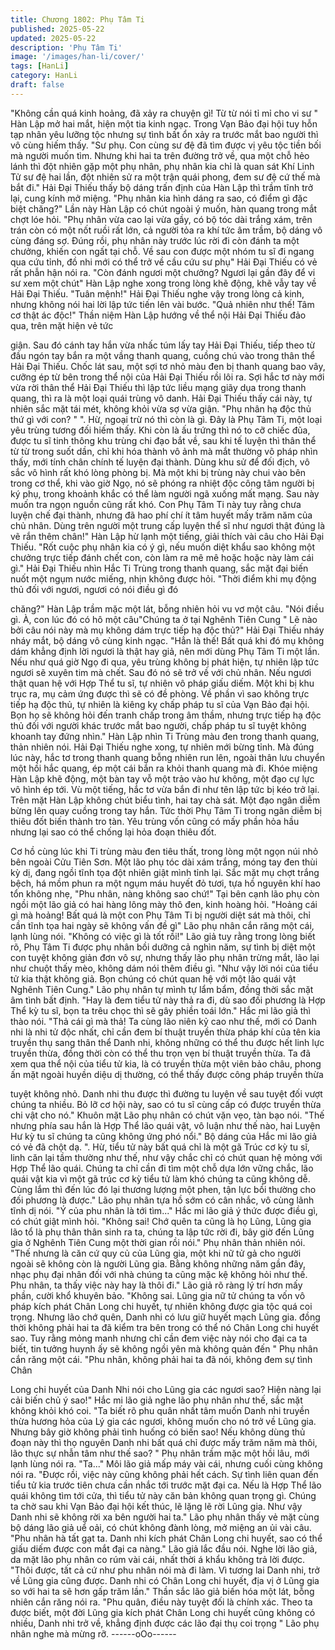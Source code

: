```yaml
---
title: Chương 1802: Phụ Tâm Ti
published: 2025-05-22
updated: 2025-05-22
description: 'Phụ Tâm Ti'
image: '/images/han-li/cover/'
tags: [HanLi]
category: HanLi
draft: false
---
```


"Không cần quá kinh hoảng, đã xảy ra chuyện gì! Từ từ nói tỉ mỉ
cho vi sư " Hàn Lập mở hai mắt, hiện một tia kinh ngạc.
Trong Vạn Bảo đại hội tuy hỗn tạp nhân yêu lưỡng tộc nhưng sự
tình bất ổn xảy ra trước mắt bao người thì vô cùng hiếm thấy.
"Sư phụ. Con cùng sư đệ đã tìm được vị yêu tộc tiền bối mà
người muốn tìm. Nhưng khi hai ta trên đường trở về, qua một chỗ
hẻo lánh thì đột nhiên gặp một phụ nhân, phụ nhân kia chỉ là quan
sát Khí Linh Tử sư đệ hai lần, đột nhiên sử ra một trận quái
phong, đem sư đệ cứ thế mà bắt đi." Hải Đại Thiếu thấy bộ dáng
trấn định của Hàn Lập thì trầm tĩnh trở lại, cung kính mở miệng.
"Phụ nhân kia hình dáng ra sao, có điểm gì đặc biệt chăng?" Lần
này Hàn Lập có chút ngoài ý muốn, hàn quang trong mắt chợt lóe
hỏi.
"Phụ nhân vừa cao lại vừa gầy, có bộ tóc dài trắng xám, trên trán
còn có một nốt ruồi rất lớn, cả người tỏa ra khí tức âm trầm, bộ
dáng vô cùng đáng sợ. Đúng rồi, phụ nhân này trước lúc rời đi
còn đánh ta một chưởng, khiến con ngất tại chỗ. Về sau con được
một nhóm tu sĩ đi ngang qua cứu tỉnh, đồ nhi mới có thể trở về
cầu cứu sư phụ" Hải Đại Thiếu có vẻ rất phẫn hận nói ra.
"Còn đánh ngươi một chưởng? Ngươi lại gần đây để vi sư xem
một chút" Hàn Lập nghe xong trong lòng khẽ động, khẽ vẫy tay về
Hải Đại Thiếu.
"Tuân mệnh!" Hải Đại Thiếu nghe vậy trong lòng cả kinh, nhưng
không nói hai lời lập tức tiến lên vài bước.
"Quả nhiên như thế! Tâm cơ thật ác độc!" Thần niệm Hàn Lập
hướng về thể nội Hải Đại Thiếu đảo qua, trên mặt hiện vẻ tức

giận.
Sau đó cánh tay hắn vừa nhấc túm lấy tay Hải Đại Thiếu, tiếp
theo từ đầu ngón tay bắn ra một vầng thanh quang, cuồng chú
vào trong thân thể Hải Đại Thiếu.
Chốc lát sau, một sợi tơ nhỏ màu đen bị thanh quang bao vây,
cưỡng ép từ bên trong thể nội của Hải Đại Thiếu rồi lôi ra.
Sợi hắc tơ này mới vừa rời thân thể Hải Đại Thiếu thì lập tức liều
mạng giãy dụa trong thanh quang, thì ra là một loại quái trùng vô
danh.
Hải Đại Thiếu thấy cái này, tự nhiên sắc mặt tái mét, không khỏi
vừa sợ vừa giận.
"Phụ nhân hạ độc thủ thứ gì với con? "
". Hừ, ngoại trừ nó thì còn là gì. Đây là Phụ Tâm Ti, một loại yêu
trùng tương đối hiếm thấy. Khi còn là ấu trứng thì nó to cỡ chiếc
đũa, được tu sĩ tinh thông khu trùng chi đạo bắt về, sau khi tế
luyện thì thân thể từ từ trong suốt dần, chỉ khi hóa thành vô ảnh
mà mắt thường vô pháp nhìn thấy, mới tính chân chính tế luyện
đại thành. Dùng khu sử để đối địch, vô sắc vô hình rất khó lòng
phòng bị. Mà một khi bị trùng này chui vào bên trong cơ thể, khi
vào giờ Ngọ, nó sẽ phóng ra nhiệt độc công tâm người bị ký phụ,
trong khoảnh khắc có thể làm người ngã xuống mất mạng. Sau
này muốn tra ngọn nguồn cũng rất khó. Con Phụ Tâm Ti này tuy
rằng chưa luyện chế đại thành, nhưng đã hao phí chí ít tâm huyết
mấy trăm năm của chủ nhân. Dùng trên người một trung cấp
luyện thể sĩ như ngươi thật đúng là vẽ rắn thêm chân!" Hàn Lập
hừ lạnh một tiếng, giải thích vài câu cho Hải Đại Thiếu.
"Rốt cuộc phụ nhân kia có ý gì, nếu muốn diệt khẩu sao không
một chưởng trực tiếp đánh chết con, còn làm ra mê mê hoặc hoặc
này làm cái gì." Hải Đại Thiếu nhìn Hắc Ti Trùng trong thanh
quang, sắc mặt đại biến nuốt một ngụm nước miếng, nhịn không
được hỏi.
"Thời điểm khi mụ động thủ đối với ngươi, ngươi có nói điều gì đó

chăng?" Hàn Lập trầm mặc một lát, bỗng nhiên hỏi vu vơ một
câu.
"Nói điều gì. À, con lúc đó có hô một câu"Chúng ta ở tại Nghênh
Tiên Cung " Lẽ nào bởi câu nói này mà mụ không dám trực tiếp
hạ độc thủ?" Hải Đại Thiếu nháy nháy mắt, bộ dáng vô cùng kinh
ngạc.
"Hẳn là thế! Bất quá khi đó mụ không dám khẳng định lời ngươi là
thật hay giả, nên mới dùng Phụ Tâm Ti một lần. Nếu như quá giờ
Ngọ đi qua, yêu trùng không bị phát hiện, tự nhiên lập tức ngươi
sẽ xuyên tim mà chết. Sau đó nó sẽ trở về với chủ nhân. Nếu
ngươi thật quan hệ với Hợp Thể tu sĩ, tự nhiên vô pháp giấu diếm.
Một khi bị khu trục ra, mụ cảm ứng được thì sẽ có đề phòng. Về
phần vì sao không trực tiếp hạ độc thủ, tự nhiên là kiêng kỵ chấp
pháp tu sĩ của Vạn Bảo đại hội. Bọn họ sẽ không hỏi đến tranh
chấp trong âm thầm, nhưng trực tiếp hạ độc thủ đối với người
khác trước mắt bao người, chấp pháp tu sĩ tuyệt không khoanh
tay đứng nhìn." Hàn Lập nhìn Ti Trùng màu đen trong thanh
quang, thản nhiên nói.
Hải Đại Thiếu nghe xong, tự nhiên mới bừng tỉnh.
Mà đúng lúc này, hắc tơ trong thanh quang bỗng nhiên run lên,
ngoài thân lưu chuyển một hồi hắc quang, ép một cái bắn ra khỏi
thanh quang mà đi.
Khóe miệng Hàn Lập khẽ động, một bàn tay vỗ một trảo vào hư
không, một đạo cự lực vô hình ép tới.
Vù một tiếng, hắc tơ vừa bắn đi như tên lập tức bị kéo trở lại.
Trên mặt Hàn Lập không chút biểu tình, hai tay chà sát. Một đạo
ngân diễm bừng lên quay cuồng trong tay hắn.
Tức thời Phụ Tâm Ti trong ngân diễm bị thiêu đốt biến thành tro
tàn.
Yêu trùng vốn cũng có mấy phần hỏa hầu nhưng lại sao có thể
chống lại hỏa đoạn thiêu đốt.

Cơ hồ cùng lúc khi Ti trùng màu đen tiêu thất, trong lòng một
ngọn núi nhỏ bên ngoài Cửu Tiên Sơn.
Một lão phụ tóc dài xám trắng, móng tay đen thùi kỳ dị, đang ngồi
tĩnh tọa đột nhiên giật mình tỉnh lại.
Sắc mặt mụ chợt trắng bệch, há mồm phun ra một ngụm máu
huyết đỏ tươi, tựa hồ nguyên khí hao tổn không nhẹ,
"Phu nhân, nàng không sao chứ!"
Tại bên cạnh lão phụ còn ngồi một lão giả có hai hàng lông mày
thô đen, kinh hoàng hỏi.
"Hoảng cái gì mà hoảng! Bất quá là một con Phụ Tâm Ti bị người
diệt sát mà thôi, chỉ cần tĩnh tọa hai ngày sẽ không vấn đề gì" Lão
phụ nhân cắn răng một cái, lạnh lùng nói.
"Không có việc gì là tốt rồi!" Lão giả tuy rằng trong lòng biết rõ,
Phụ Tâm Ti được phụ nhân bồi dưỡng cả nghìn năm, sự tình bị
diệt một con tuyệt không giản đơn vô sự, nhưng thấy lão phụ
nhân trừng mắt, lão lại như chuột thấy mèo, không dám nói thêm
điều gì.
"Như vậy lời nói của tiểu tử kia thật không giả. Bọn chúng có chút
quan hệ với một lão quái vật Nghênh Tiên Cung." Lão phụ nhân
tự mình tự lẩm bẩm, đồng thời sắc mặt âm tình bất định.
"Hay là đem tiểu tử này thả ra đi, dù sao đối phương là Hợp Thể
kỳ tu sĩ, bọn ta trêu chọc thì sẽ gây phiền toái lớn." Hắc mi lão giả
thì thào nói.
"Thả cái gì mà thả! Ta cùng lão niên kỷ cao như thế, mới có Danh
nhi là nhi tử độc nhất, chỉ cần đem bí thuật truyền thừa pháp khí
của tên kia truyền thụ sang thân thể Danh nhi, không những có
thể thu được hết linh lực truyền thừa, đồng thời còn có thể thu
trọn vẹn bí thuật truyền thừa. Ta đã xem qua thể nội của tiểu tử
kia, là có truyền thừa một viên bảo châu, phong ấn mặt ngoài
huyền diệu dị thường, có thể thấy được công pháp truyền thừa

tuyệt không nhỏ. Danh nhi thu được thì đường tu luyện về sau
tuyệt đối vượt chúng ta nhiều. Bỏ lỡ cơ hội này, sao có tu sĩ cùng
cấp có được truyền thừa chi vật cho nó." Khuôn mặt Lão phụ
nhân có chút vặn vẹo, tàn bạo nói.
"Thế nhưng phía sau hắn là Hợp Thể lão quái vật, vô luận như thế
nào, hai Luyện Hư kỳ tu sĩ chúng ta cũng không ứng phó nổi." Bộ
dáng của Hắc mi lão giả có vẻ đã chột dạ.
". Hừ, tiểu tử này bất quá chỉ là một gã Trúc cơ kỳ tu sĩ, linh căn lại
tầm thường như thế, như vậy chắc chỉ có chút quan hệ mỏng với
Hợp Thể lão quái. Chúng ta chỉ cần đi tìm một chỗ dựa lớn vững
chắc, lão quái vật kia vì một gã trúc cơ kỳ tiểu tử làm khó chúng ta
cũng không dễ. Cùng lắm thì đến lúc đó lại thương lượng một
phen, tận lực bồi thường cho đối phương là được." Lão phụ nhân
tựa hồ sớm có cân nhắc, vô cùng lãnh tĩnh dị nói.
"Ý của phu nhân là tới tìm..." Hắc mi lão giả ý thức được điều gì,
có chút giật mình hỏi.
"Không sai! Chớ quên ta cũng là họ Lũng, Lũng gia lão tổ là phụ
thân thân sinh ra ta, chúng ta lập tức rời đi, bây giờ đến Lũng gia
ở Nghênh Tiên Cung một thời gian rồi nói." Phụ nhân thản nhiên
nói.
"Thế nhưng là căn cứ quy củ của Lũng gia, một khi nữ tử gả cho
người ngoài sẽ không còn là người Lũng gia. Bằng không những
năm gần đây, nhạc phụ đại nhân đối với nhà chúng ta cũng mặc
kệ không hỏi như thế. Phu nhân, ta thấy việc này hay là thôi đi."
Lão giả rõ ràng lý trí hơn mấy phần, cười khổ khuyên bảo.
"Không sai. Lũng gia nữ tử chúng ta vốn vô pháp kích phát Chân
Long chi huyết, tự nhiên không được gia tộc quá coi trọng. Nhưng
lão chớ quên, Danh nhi có lưu giữ huyết mạch Lũng gia. đồng thời
không phải hai ta đã kiểm tra bên trong có thể nó Chân Long chi
huyết sao. Tuy rằng mỏng manh nhưng chỉ cần đem việc này nói
cho đại ca ta biết, tin tưởng huynh ấy sẽ không ngồi yên mà
không quản đến " Phụ nhân cắn răng một cái.
"Phu nhân, không phải hai ta đã nói, không đem sự tình Chân

Long chi huyết của Danh Nhi nói cho Lũng gia các ngươi sao?
Hiện nàng lại cải biến chủ ý sao!" Hắc mi lão giả nghe lão phụ
nhân như thế, sắc mặt không khỏi khó coi.
"Ta biết rõ phu quân nhất tâm muốn Danh nhi truyền thừa hương
hỏa của Lý gia các ngươi, không muốn cho nó trở về Lũng gia.
Nhưng bây giờ không phải tình huống có biến sao! Nếu không
dùng thủ đoạn này thì thọ nguyên Danh nhi bất quá chỉ được mấy
trăm năm mà thôi, lão thực sự nhẫn tâm như thế sao? " Phụ nhân
trầm mặc một hồi lâu, mới lạnh lùng nói ra.
"Ta..." Môi lão giả mấp máy vài cái, nhưng cuối cùng không nói ra.
"Được rồi, việc này cũng không phải hết cách. Sự tình liên quan
đến tiểu tử kia trước tiên chưa cần nhắc tới trước mặt đại ca. Nếu
là Hợp Thể lão quái không tìm tới cửa, thì tiểu tử này căn bản
không quan trọng gì. Chúng ta chờ sau khi Vạn Bảo đại hội kết
thúc, lẽ lặng lẽ rời Lũng gia. Như vậy Danh nhi sẽ không rời xa
bên người hai ta." Lão phụ nhân thấy vẻ mặt cùng bộ dáng lão giả
uể oải, có chút không đành lòng, mở miệng an ủi vài câu.
"Phu nhân hà tất gạt ta. Danh nhi kích phát Chân Long chi huyết,
sao có thể giấu diếm được con mắt đại ca nàng." Lão giả lắc đầu
nói.
Nghe lời lão giả, da mặt lão phụ nhân co rúm vài cái, nhất thời á
khẩu không trả lời được.
"Thôi được, tất cả cứ như phu nhân nói mà đi làm. Vì tương lai
Danh nhi, trở về Lũng gia cũng được. Danh nhi có Chân Long chi
huyết, địa vị ở Lũng gia so với hai ta sẽ hơn gấp trăm lần." Thần
sắc lão giả biến hóa một lát, bỗng nhiên cắn răng nói ra.
"Phu quân, điều này tuyệt đối là chính xác. Theo ta được biết, một
đời Lũng gia kích phát Chân Long chi huyết cũng không có nhiều,
Danh nhi trở về, khẳng định được các lão đại thụ coi trọng " Lão
phụ nhân nghe mà mừng rỡ.
------oOo------
